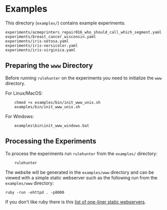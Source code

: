 Examples
========

This directory (`examples/`) contains example experiments:

    experiments/acmeprinters_repair016_who_should_call_which_segment.yaml
    experiments/breast_cancer_wisconsin.yaml
    experiments/iris-setosa.yaml
    experiments/iris-versicolor.yaml
    experiments/iris-virginica.yaml

Preparing the `www` Directory
-----------------------------
Before running `rulehunter` on the experiments you need to initialize the
`www` directory.

For Linux/MacOS:

```Shell
    chmod +x examples/bin/init_www_unix.sh
    examples/bin/init_www_unix.sh
```

For Windows:

```Shell
    examples\bin\init_www_windows.bat
```

Processing the Experiments
--------------------------

To process the experiments run `rulehunter` from the `examples/` directory:

```Shell
    rulehunter
```

The website will be generated in the `examples/www` directory and can
be viewed with a simple static webserver such as the following run from
the `examples/www` directory:

```Shell
ruby -run -ehttpd . -p8000
```

If you don't like ruby there is this [list of one-liner static webservers](https://gist.github.com/willurd/5720255).
